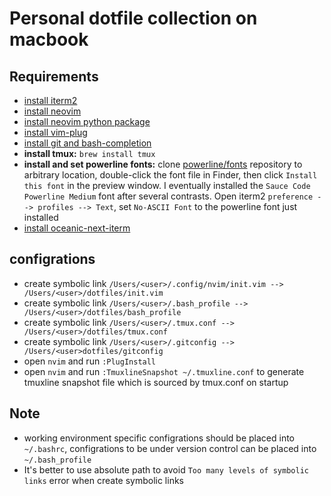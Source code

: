 # Personal dotfile collection on macbook

## Requirements

- [install iterm2](https://www.iterm2.com/)
- [install neovim](https://github.com/neovim/homebrew-neovim/blob/master/README.md)
- [install neovim python package](https://github.com/neovim/python-client)
- [install vim-plug](https://github.com/junegunn/vim-plug#neovim)
- [install git and bash-completion](https://github.com/bobthecow/git-flow-completion/wiki/Install-Bash-git-completion#homebrew)
- **install tmux:** `brew install tmux`
- **install and set powerline fonts:** clone [powerline/fonts](https://github.com/powerline/fonts) repository to arbitrary location, double-click the font file in Finder, then click `Install this font` in the preview window. I eventually installed the `Sauce Code Powerline Medium` font after several contrasts. Open iterm2 `preference --> profiles --> Text`, set `No-ASCII Font` to the powerline font just installed
- [install oceanic-next-iterm](https://github.com/mhartington/oceanic-next-iterm)

## configrations

- create symbolic link `/Users/<user>/.config/nvim/init.vim --> /Users/<user>/dotfiles/init.vim`
- create symbolic link `/Users/<user>/.bash_profile --> /Users/<user>/dotfiles/bash_profile`
- create symbolic link `/Users/<user>/.tmux.conf --> /Users/<user>/dotfiles/tmux.conf`
- create symbolic link `/Users/<user>/.gitconfig --> /Users/<user>dotfiles/gitconfig`
- open `nvim` and run `:PlugInstall`
- open `nvim` and run `:TmuxlineSnapshot ~/.tmuxline.conf` to generate tmuxline snapshot file which is sourced by tmux.conf on startup

## Note

- working environment specific configrations should be placed into `~/.bashrc`, configrations to be under version control can be placed into `~/.bash_profile`
- It's better to use absolute path to avoid `Too many levels of symbolic links` error when create symbolic links
